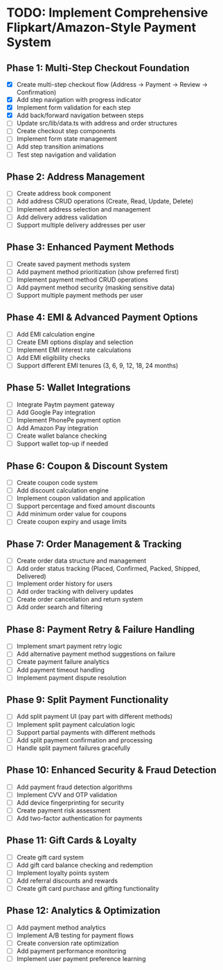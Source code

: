 # TODO: Implement Comprehensive Flipkart/Amazon-Style Payment System

## Phase 1: Multi-Step Checkout Foundation
- [x] Create multi-step checkout flow (Address → Payment → Review → Confirmation)
- [x] Add step navigation with progress indicator
- [x] Implement form validation for each step
- [x] Add back/forward navigation between steps
- [ ] Update src/lib/data.ts with address and order structures
- [ ] Create checkout step components
- [ ] Implement form state management
- [ ] Add step transition animations
- [ ] Test step navigation and validation

## Phase 2: Address Management
- [ ] Create address book component
- [ ] Add address CRUD operations (Create, Read, Update, Delete)
- [ ] Implement address selection and management
- [ ] Add delivery address validation
- [ ] Support multiple delivery addresses per user

## Phase 3: Enhanced Payment Methods
- [ ] Create saved payment methods system
- [ ] Add payment method prioritization (show preferred first)
- [ ] Implement payment method CRUD operations
- [ ] Add payment method security (masking sensitive data)
- [ ] Support multiple payment methods per user

## Phase 4: EMI & Advanced Payment Options
- [ ] Add EMI calculation engine
- [ ] Create EMI options display and selection
- [ ] Implement EMI interest rate calculations
- [ ] Add EMI eligibility checks
- [ ] Support different EMI tenures (3, 6, 9, 12, 18, 24 months)

## Phase 5: Wallet Integrations
- [ ] Integrate Paytm payment gateway
- [ ] Add Google Pay integration
- [ ] Implement PhonePe payment option
- [ ] Add Amazon Pay integration
- [ ] Create wallet balance checking
- [ ] Support wallet top-up if needed

## Phase 6: Coupon & Discount System
- [ ] Create coupon code system
- [ ] Add discount calculation engine
- [ ] Implement coupon validation and application
- [ ] Support percentage and fixed amount discounts
- [ ] Add minimum order value for coupons
- [ ] Create coupon expiry and usage limits

## Phase 7: Order Management & Tracking
- [ ] Create order data structure and management
- [ ] Add order status tracking (Placed, Confirmed, Packed, Shipped, Delivered)
- [ ] Implement order history for users
- [ ] Add order tracking with delivery updates
- [ ] Create order cancellation and return system
- [ ] Add order search and filtering

## Phase 8: Payment Retry & Failure Handling
- [ ] Implement smart payment retry logic
- [ ] Add alternative payment method suggestions on failure
- [ ] Create payment failure analytics
- [ ] Add payment timeout handling
- [ ] Implement payment dispute resolution

## Phase 9: Split Payment Functionality
- [ ] Add split payment UI (pay part with different methods)
- [ ] Implement split payment calculation logic
- [ ] Support partial payments with different methods
- [ ] Add split payment confirmation and processing
- [ ] Handle split payment failures gracefully

## Phase 10: Enhanced Security & Fraud Detection
- [ ] Add payment fraud detection algorithms
- [ ] Implement CVV and OTP validation
- [ ] Add device fingerprinting for security
- [ ] Create payment risk assessment
- [ ] Add two-factor authentication for payments

## Phase 11: Gift Cards & Loyalty
- [ ] Create gift card system
- [ ] Add gift card balance checking and redemption
- [ ] Implement loyalty points system
- [ ] Add referral discounts and rewards
- [ ] Create gift card purchase and gifting functionality

## Phase 12: Analytics & Optimization
- [ ] Add payment method analytics
- [ ] Implement A/B testing for payment flows
- [ ] Create conversion rate optimization
- [ ] Add payment performance monitoring
- [ ] Implement user payment preference learning
